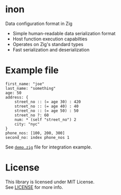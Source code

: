 # inon
Data configuration format in Zig

- Simple human-readable data serialization format
- Host function execution capabilties
- Operates on Zig's standard types
- Fast serialization and deserialization

# Example file
```
first_name: "joe"
last_name: "something"
age: 50
address: {
    street_no :: (= age 30) : 420
    street_no :: (= age 40) : 40
    street_no :: (= age 50) : 50
    street_no ?: 60
    num: * (self "street_no") 2
    city: "nyc"
}
phone_nos: [100, 200, 300]
second_no: index phone_nos 1
```

See [``demo.zig``](demo.zig) file for integration example.

# License
This library is licensed under MIT License.  
See [LICENSE](LICENSE) for more info.
